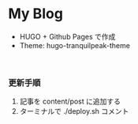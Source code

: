 # My Blog- HUGO + Github Pages で作成- Theme: hugo-tranquilpeak-theme<br>### 更新手順1. 記事を content/post に追加する2. ターミナルで ./deploy.sh コメント